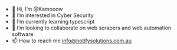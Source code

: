 - 👋 Hi, I’m @Kamooow
- 👀 I’m interested in Cyber Security 
- 🌱 I’m currently learning typescript
- 💞️ I’m looking to collaborate on web scrapers and web automation software
- 📫 How to reach me info@notifysolutions.com.au

<!---
Kamooow/Kamooow is a ✨ special ✨ repository because its `README.md` (this file) appears on your GitHub profile.
You can click the Preview link to take a look at your changes.
--->
